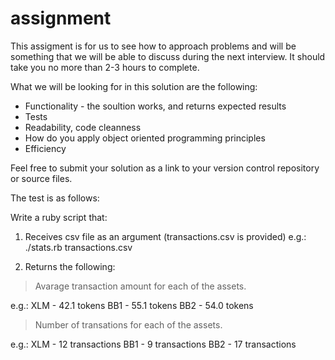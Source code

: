 # assignment

This assigment is for us to see how to approach problems and will be something that we will be able to discuss during the next interview.
It should take you no more than 2-3 hours to complete.

What we will be looking for in this solution are the following:
- Functionality - the soultion works, and returns expected results
- Tests
- Readability, code cleanness
- How do you apply object oriented programming principles
- Efficiency

Feel free to submit your solution as a link to your version control repository or source files.

The test is as follows:

Write a ruby script that:
1. Receives csv file as an argument (transactions.csv is provided)
e.g.: ./stats.rb transactions.csv

2. Returns the following:
> Avarage transaction amount for each of the assets.

e.g.:
XLM - 42.1 tokens
BB1 - 55.1 tokens
BB2 - 54.0 tokens

> Number of transations for each of the assets.

e.g.:
XLM - 12 transactions
BB1 - 9 transactions
BB2 - 17 transactions
